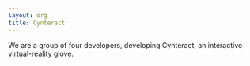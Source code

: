 ```yaml
---
layout: org
title: Cynteract
---
```

We are a group of four developers, developing Cynteract, an interactive virtual-reality glove.
